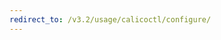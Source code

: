 ```yaml
---
redirect_to: /v3.2/usage/calicoctl/configure/
---
```


<!--- Page was deleted, now it just performs a redirect
to its replacement so as to prevent a 404. Site does not support
server-side redirects right now. -->
